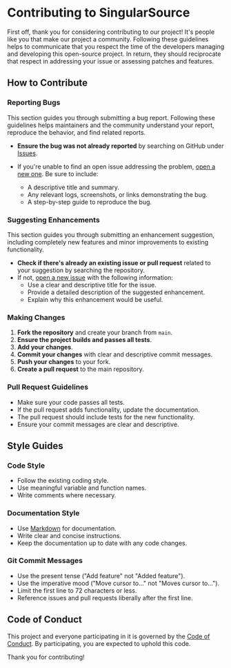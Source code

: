 # Contributing to SingularSource

First off, thank you for considering contributing to our project! It's people like you that make our project a community. Following these guidelines helps to communicate that you respect the time of the developers managing and developing this open-source project. In return, they should reciprocate that respect in addressing your issue or assessing patches and features.

## How to Contribute

### Reporting Bugs

This section guides you through submitting a bug report. Following these guidelines helps maintainers and the community understand your report, reproduce the behavior, and find related reports.

- **Ensure the bug was not already reported** by searching on GitHub under [Issues](https://github.com/CoDeKu-Labs/SingularSource/issues).

- If you're unable to find an open issue addressing the problem, [open a new one](https://github.com/CoDeKu-Labs/SingularSource/issues/new). Be sure to include:
  - A descriptive title and summary.
  - Any relevant logs, screenshots, or links demonstrating the bug.
  - A step-by-step guide to reproduce the bug.

### Suggesting Enhancements

This section guides you through submitting an enhancement suggestion, including completely new features and minor improvements to existing functionality. 

- **Check if there's already an existing issue or pull request** related to your suggestion by searching the repository.
- If not, [open a new issue](https://github.com/CoDeKu-Labs/SingularSource/issues/new) with the following information:
  - Use a clear and descriptive title for the issue.
  - Provide a detailed description of the suggested enhancement.
  - Explain why this enhancement would be useful.

### Making Changes

1. **Fork the repository** and create your branch from `main`.
2. **Ensure the project builds and passes all tests**.
3. **Add your changes**.
4. **Commit your changes** with clear and descriptive commit messages.
5. **Push your changes** to your fork.
6. **Create a pull request** to the main repository.

### Pull Request Guidelines

- Make sure your code passes all tests.
- If the pull request adds functionality, update the documentation.
- The pull request should include tests for the new functionality.
- Ensure your commit messages are clear and descriptive.

## Style Guides

### Code Style

- Follow the existing coding style.
- Use meaningful variable and function names.
- Write comments where necessary.

### Documentation Style

- Use [Markdown](https://www.markdownguide.org/) for documentation.
- Write clear and concise instructions.
- Keep the documentation up to date with any code changes.

### Git Commit Messages

- Use the present tense ("Add feature" not "Added feature").
- Use the imperative mood ("Move cursor to..." not "Moves cursor to...").
- Limit the first line to 72 characters or less.
- Reference issues and pull requests liberally after the first line.

## Code of Conduct

This project and everyone participating in it is governed by the [Code of Conduct](CODE_OF_CONDUCT.md). By participating, you are expected to uphold this code.

Thank you for contributing!
